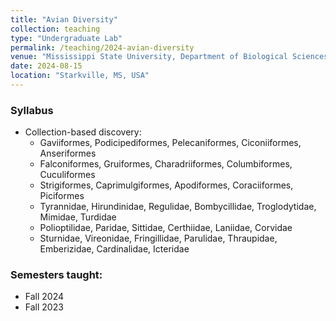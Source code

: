 ```yaml
---
title: "Avian Diversity"
collection: teaching
type: "Undergraduate Lab"
permalink: /teaching/2024-avian-diversity
venue: "Mississippi State University, Department of Biological Sciences"
date: 2024-08-15
location: "Starkville, MS, USA"
---
```

### Syllabus
* Collection-based discovery:
  * Gaviiformes, Podicipediformes, Pelecaniformes, Ciconiiformes, Anseriformes
  * Falconiformes, Gruiformes, Charadriiformes, Columbiformes, Cuculiformes
  * Strigiformes, Caprimulgiformes, Apodiformes, Coraciiformes, Piciformes
  * Tyrannidae, Hirundinidae, Regulidae, Bombycillidae, Troglodytidae, Mimidae, Turdidae
  * Polioptilidae, Paridae, Sittidae, Certhiidae, Laniidae, Corvidae
  * Sturnidae, Vireonidae, Fringillidae, Parulidae, Thraupidae, Emberizidae, Cardinalidae, Icteridae
   
### Semesters taught:
* Fall 2024
* Fall 2023
  

